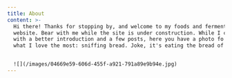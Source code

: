 ```yaml
---
title: About
content: >-
  Hi there! Thanks for stopping by, and welcome to my foods and fermentation
  website. Bear with me while the site is under construction. While I come up
  with a better introduction and a few posts, here you have a photo fo me doing
  what I love the most: sniffing bread. Joke, it's eating the bread of course.


  ![](/images/04669e59-606d-455f-a921-791a89e9b94e.jpg)
---
```


